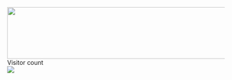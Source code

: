 <!--🖼️ILOVEOPENSOURCE-->
<img src="https://i.imgur.com/AZa5yxa.png" height="120" width="600">
Visitor count<br>
  <img src="https://profile-counter.glitch.me/SpirosGrouztidis/count.svg" />
</p>
